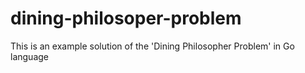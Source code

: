 # dining-philosoper-problem
This is an example solution of the 'Dining Philosopher Problem' in Go language
